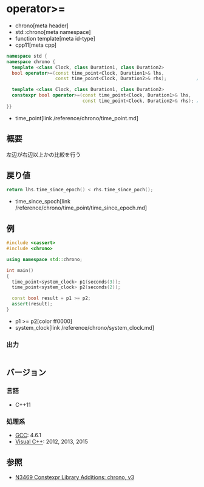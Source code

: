 # operator>=
* chrono[meta header]
* std::chrono[meta namespace]
* function template[meta id-type]
* cpp11[meta cpp]

```cpp
namespace std {
namespace chrono {
  template <class Clock, class Duration1, class Duration2>
  bool operator>=(const time_point<Clock, Duration1>& lhs,
                  const time_point<Clock, Duration2>& rhs);           // C++11

  template <class Clock, class Duration1, class Duration2>
  constexpr bool operator>=(const time_point<Clock, Duration1>& lhs,
                            const time_point<Clock, Duration2>& rhs); // C++14
}}
```
* time_point[link /reference/chrono/time_point.md]

## 概要
左辺が右辺以上かの比較を行う


## 戻り値
```cpp
return lhs.time_since_epoch() < rhs.time_since_poch();
```
* time_since_spoch[link /reference/chrono/time_point/time_since_epoch.md]


## 例
```cpp example
#include <cassert>
#include <chrono>

using namespace std::chrono;

int main()
{
  time_point<system_clock> p1(seconds(3));
  time_point<system_clock> p2(seconds(2));

  const bool result = p1 >= p2;
  assert(result);
}
```
* p1 >= p2[color ff0000]
* system_clock[link /reference/chrono/system_clock.md]

### 出力
```
```

## バージョン
### 言語
- C++11

### 処理系
- [GCC](/implementation.md#gcc): 4.6.1
- [Visual C++](/implementation.md#visual_cpp): 2012, 2013, 2015

## 参照
- [N3469 Constexpr Library Additions: chrono, v3](http://www.open-std.org/jtc1/sc22/wg21/docs/papers/2012/n3469.html)

